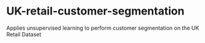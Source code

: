 # UK-retail-customer-segmentation
Applies unsupervised learning to perform customer segmentation on the UK Retail Dataset
